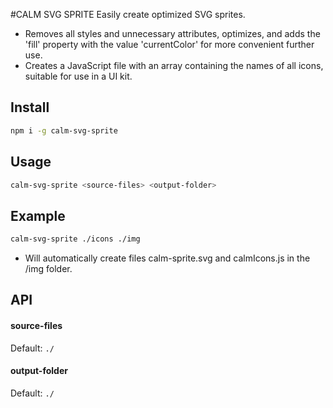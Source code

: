 #CALM SVG SPRITE
Easily create optimized SVG sprites.

* Removes all styles and unnecessary attributes, optimizes, and adds the 'fill' property with the value 'currentColor' for more convenient further use.
* Creates a JavaScript file with an array containing the names of all icons, suitable for use in a UI kit.

## Install

```zsh
npm i -g calm-svg-sprite
```

## Usage
```zsh
calm-svg-sprite <source-files> <output-folder>
```

## Example

```zsh
calm-svg-sprite ./icons ./img
```
* Will automatically create files calm-sprite.svg and calmIcons.js in the /img folder.

## API

#### source-files

Default: `./`

#### output-folder

Default: `./`

